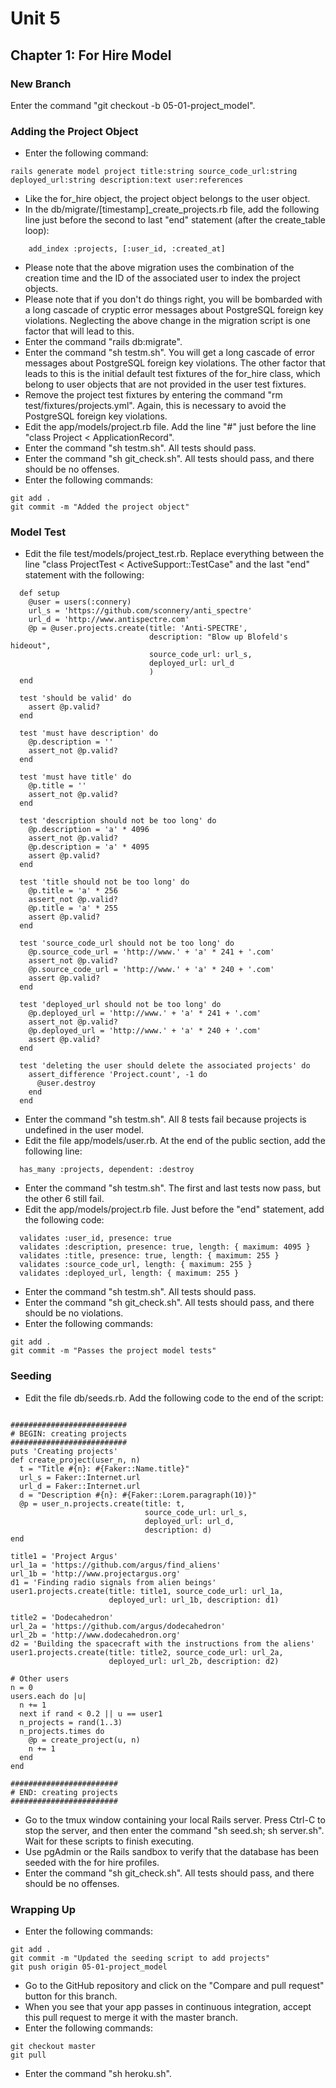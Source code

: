 # Unit 5
## Chapter 1: For Hire Model

### New Branch
Enter the command "git checkout -b 05-01-project_model".

### Adding the Project Object
* Enter the following command:
```
rails generate model project title:string source_code_url:string deployed_url:string description:text user:references
```
* Like the for_hire object, the project object belongs to the user object.
* In the db/migrate/[timestamp]_create_projects.rb file, add the following line just before the second to last "end" statement (after the create_table loop):
```
    add_index :projects, [:user_id, :created_at]
```
* Please note that the above migration uses the combination of the creation time and the ID of the associated user to index the project objects.
* Please note that if you don't do things right, you will be bombarded with a long cascade of cryptic error messages about PostgreSQL foreign key violations.  Neglecting the above change in the migration script is one factor that will lead to this.
* Enter the command "rails db:migrate".
* Enter the command "sh testm.sh".  You will get a long cascade of error messages about PostgreSQL foreign key violations.  The other factor that leads to this is the initial default test fixtures of the for_hire class, which belong to user objects that are not provided in the user test fixtures.
* Remove the project test fixtures by entering the command "rm test/fixtures/projects.yml".  Again, this is necessary to avoid the PostgreSQL foreign key violations.
* Edit the app/models/project.rb file.  Add the line "#" just before the line "class Project < ApplicationRecord".
* Enter the command "sh testm.sh".  All tests should pass.
* Enter the command "sh git_check.sh".  All tests should pass, and there should be no offenses.
* Enter the following commands:
```
git add .
git commit -m "Added the project object"
```

### Model Test
* Edit the file test/models/project_test.rb.  Replace everything between the line "class ProjectTest < ActiveSupport::TestCase" and the last "end" statement with the following:
```
  def setup
    @user = users(:connery)
    url_s = 'https://github.com/sconnery/anti_spectre'
    url_d = 'http://www.antispectre.com'
    @p = @user.projects.create(title: 'Anti-SPECTRE',
                               description: "Blow up Blofeld's hideout",
                               source_code_url: url_s,
                               deployed_url: url_d
                               )
  end

  test 'should be valid' do
    assert @p.valid?
  end

  test 'must have description' do
    @p.description = ''
    assert_not @p.valid?
  end

  test 'must have title' do
    @p.title = ''
    assert_not @p.valid?
  end

  test 'description should not be too long' do
    @p.description = 'a' * 4096
    assert_not @p.valid?
    @p.description = 'a' * 4095
    assert @p.valid?
  end

  test 'title should not be too long' do
    @p.title = 'a' * 256
    assert_not @p.valid?
    @p.title = 'a' * 255
    assert @p.valid?
  end

  test 'source_code_url should not be too long' do
    @p.source_code_url = 'http://www.' + 'a' * 241 + '.com'
    assert_not @p.valid?
    @p.source_code_url = 'http://www.' + 'a' * 240 + '.com'
    assert @p.valid?
  end

  test 'deployed_url should not be too long' do
    @p.deployed_url = 'http://www.' + 'a' * 241 + '.com'
    assert_not @p.valid?
    @p.deployed_url = 'http://www.' + 'a' * 240 + '.com'
    assert @p.valid?
  end

  test 'deleting the user should delete the associated projects' do
    assert_difference 'Project.count', -1 do
      @user.destroy
    end
  end
```
* Enter the command "sh testm.sh".  All 8 tests fail because projects is undefined in the user model.
* Edit the file app/models/user.rb.  At the end of the public section, add the following line:
```
  has_many :projects, dependent: :destroy
```
* Enter the command "sh testm.sh".  The first and last tests now pass, but the other 6 still fail.
* Edit the app/models/project.rb file.  Just before the "end" statement, add the following code:
```
  validates :user_id, presence: true
  validates :description, presence: true, length: { maximum: 4095 }
  validates :title, presence: true, length: { maximum: 255 }
  validates :source_code_url, length: { maximum: 255 }
  validates :deployed_url, length: { maximum: 255 }
```
* Enter the command "sh testm.sh".  All tests should pass.
* Enter the command "sh git_check.sh".  All tests should pass, and there should be no violations.
* Enter the following commands:
```
git add .
git commit -m "Passes the project model tests"
```

### Seeding
* Edit the file db/seeds.rb.  Add the following code to the end of the script:
```

##########################
# BEGIN: creating projects
##########################
puts 'Creating projects'
def create_project(user_n, n)
  t = "Title #{n}: #{Faker::Name.title}"
  url_s = Faker::Internet.url
  url_d = Faker::Internet.url
  d = "Description #{n}: #{Faker::Lorem.paragraph(10)}"
  @p = user_n.projects.create(title: t,
                              source_code_url: url_s,
                              deployed_url: url_d,
                              description: d)
end

title1 = 'Project Argus'
url_1a = 'https://github.com/argus/find_aliens'
url_1b = 'http://www.projectargus.org'
d1 = 'Finding radio signals from alien beings'
user1.projects.create(title: title1, source_code_url: url_1a,
                      deployed_url: url_1b, description: d1)

title2 = 'Dodecahedron'
url_2a = 'https://github.com/argus/dodecahedron'
url_2b = 'http://www.dodecahedron.org'
d2 = 'Building the spacecraft with the instructions from the aliens'
user1.projects.create(title: title2, source_code_url: url_2a,
                      deployed_url: url_2b, description: d2)

# Other users
n = 0
users.each do |u|
  n += 1
  next if rand < 0.2 || u == user1
  n_projects = rand(1..3)
  n_projects.times do
    @p = create_project(u, n)
    n += 1
  end
end

########################
# END: creating projects
########################
```
* Go to the tmux window containing your local Rails server. Press Ctrl-C to stop the server, and then enter the command "sh seed.sh; sh server.sh".  Wait for these scripts to finish executing.
* Use pgAdmin or the Rails sandbox to verify that the database has been seeded with the for hire profiles.
* Enter the command "sh git_check.sh". All tests should pass, and there should be no offenses.

### Wrapping Up
* Enter the following commands:
```
git add .
git commit -m "Updated the seeding script to add projects"
git push origin 05-01-project_model
```
* Go to the GitHub repository and click on the "Compare and pull request" button for this branch.
* When you see that your app passes in continuous integration, accept this pull request to merge it with the master branch.
* Enter the following commands:
```
git checkout master
git pull
```
* Enter the command "sh heroku.sh".
